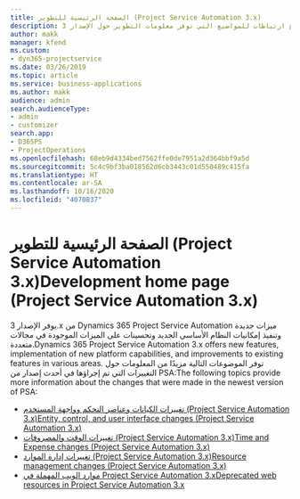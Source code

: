 ```yaml
---
title: الصفحة الرئيسية للتطوير (Project Service Automation 3.x)
description: يوفر هذا الموضوع ارتباطات للمواضيع التي توفر معلومات التطوير حول الإصدار 3.x من Dynamics 365 Project Service Automation (PSA).
author: makk
manager: kfend
ms.custom:
- dyn365-projectservice
ms.date: 03/26/2019
ms.topic: article
ms.service: business-applications
ms.author: makk
audience: admin
search.audienceType:
- admin
- customizer
search.app:
- D365PS
- ProjectOperations
ms.openlocfilehash: 68eb9d4334bed7562ffe0de7951a2d364bbf9a5d
ms.sourcegitcommit: 5c4c9bf3ba018562d6cb3443c01d550489c415fa
ms.translationtype: HT
ms.contentlocale: ar-SA
ms.lasthandoff: 10/16/2020
ms.locfileid: "4070837"
---
```

# <a name="development-home-page-project-service-automation-3x"></a><span data-ttu-id="8c97d-103">الصفحة الرئيسية للتطوير (Project Service Automation 3.x)</span><span class="sxs-lookup"><span data-stu-id="8c97d-103">Development home page (Project Service Automation 3.x)</span></span>

<span data-ttu-id="8c97d-104">يوفر الإصدار 3.x من Dynamics 365 Project Service Automation ميزات جديدة وتنفيذ إمكانيات النظام الأساسي الجديد وتحسينات على الميزات الموجودة في مجالات متعددة.</span><span class="sxs-lookup"><span data-stu-id="8c97d-104">Dynamics 365 Project Service Automation 3.x offers new features, implementation of new platform capabilities, and improvements to existing features in various areas.</span></span> <span data-ttu-id="8c97d-105">توفر الموضوعات التالية مزيدًا من المعلومات حول التغييرات التي تم إجراؤها في أحدث إصدار من PSA:</span><span class="sxs-lookup"><span data-stu-id="8c97d-105">The following topics provide more information about the changes that were made in the newest version of PSA:</span></span>

- [<span data-ttu-id="8c97d-106">تغييرات الكيانات وعناصر التحكم وواجهة المستخدم (Project Service Automation 3.x)</span><span class="sxs-lookup"><span data-stu-id="8c97d-106">Entity, control, and user interface changes (Project Service Automation 3.x)</span></span>](../developer-guides/entity-changes-v3.x.md)
- [<span data-ttu-id="8c97d-107">تغييرات الوقت والمصروفات (Project Service Automation 3.x)</span><span class="sxs-lookup"><span data-stu-id="8c97d-107">Time and Expense changes (Project Service Automation 3.x)</span></span>](../developer-guides/time-expense-changes-v3.x.md)
- [<span data-ttu-id="8c97d-108">تغييرات إدارة الموارد (Project Service Automation 3.x)</span><span class="sxs-lookup"><span data-stu-id="8c97d-108">Resource management changes (Project Service Automation 3.x)</span></span>](../developer-guides/resource-management-changes-v3.x.md)
- [<span data-ttu-id="8c97d-109">موارد الويب المهملة في Project Service Automation 3.x</span><span class="sxs-lookup"><span data-stu-id="8c97d-109">Deprecated web resources in Project Service Automation 3.x</span></span>](../developer-guides/web-resources-deprecated-v3.x.md)
